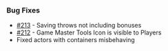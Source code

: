 ### Bug Fixes
- [#213](https://github.com/Rughalt/D3Vilia/issues/213) - Saving throws not including bonuses
- [#212](https://github.com/Rughalt/D3Vilia/issues/212) - Game Master Tools Icon is visible to Players
- Fixed actors with containers misbehaving